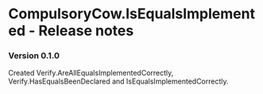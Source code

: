 CompulsoryCow.IsEqualsImplemented - Release notes
====================

### Version 0.1.0
Created Verify.AreAllEqualsImplementedCorrectly, Verify.HasEqualsBeenDeclared and IsEqualsImplementedCorrectly.

